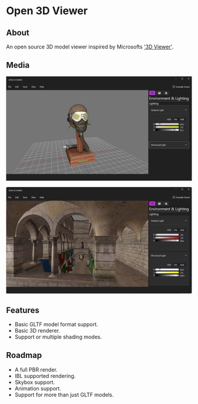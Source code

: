 # Open 3D Viewer

## About

An open source 3D model viewer inspired by Microsofts ['3D Viewer'](https://apps.microsoft.com/store/detail/3d-viewer/9NBLGGH42THS).

## Media

![Flight Helmet opened in the tool as of the 8th of January, 2023](https://github.com/samoatesgames/Open3DViewer/raw/54c4efa25874a172b083df1915cf29f2f23e490e/media/08-01-2023_MainWindow_FlightHelmet.png)

![Sponza opened in the tool as of the 3rd of January, 2023](https://github.com/samoatesgames/Open3DViewer/raw/54c4efa25874a172b083df1915cf29f2f23e490e/media/03-01-2023_MainWindow_Sponza.png)

## Features

 * Basic GLTF model format support.
 * Basic 3D renderer.
 * Support or multiple shading modes.

## Roadmap

 * A full PBR render.
 * IBL supported rendering.
 * Skybox support.
 * Animation support.
 * Support for more than just GLTF models.

